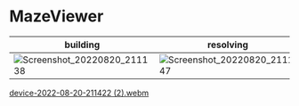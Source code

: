 # MazeViewer

|building|resolving|
|--|--|
|![Screenshot_20220820_211138](https://user-images.githubusercontent.com/1254889/185745811-61c8ea64-9faa-4ab9-82c3-fe1f3a976836.png)|![Screenshot_20220820_211147](https://user-images.githubusercontent.com/1254889/185745815-55b134db-023a-4775-8181-28c5b19f4321.png)|

[device-2022-08-20-211422 (2).webm](https://user-images.githubusercontent.com/1254889/185746305-3f1f9063-919d-4a67-bd5f-3bd7fc7489f3.webm)

